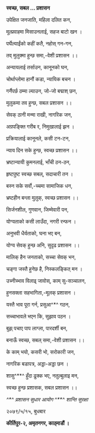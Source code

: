 **स्वच्छ, सबल \... प्रशासन**

उपेक्षित जनजाति, महिला दलित कन,

मूल्प्रवाहमा मिसाउनलाई, सहज बाटो खन ।

पर्घेल्याईंको कहीं कतै, नहोस् गन-गन,

तव् मुलुक्मा हुन्छ समा,-वेशी प्रशासन ।।

अन्यायलाई तर्साउन, कानूनको घन,

चोर्थाप्लोमा हानौं कडा, न्यायिक बचन ।

गर्नैपर्छ ठम्मा ल्याउन, जो-जो बद्माश् छन,

मुलुकमा तव हुन्छ, सबल प्रशासन ।।

सेवक् ठानी मन्मा राखी, नागरिक जन,

अग्रपङ्क्ति गरीब र, निमुखालाई झन ।

प्रक्रियालाई कानूनले, कसी टन-टन,

न्याय दिन सके हुन्छ, स्वच्छ प्रशासन ।।

भ्रष्टान्यायी कुमनलाई, भाँची ठन-ठन,

हृष्टपुष्ट स्वच्छ सबल्, सदाचारी तन ।

बस्न सके सर्वो,-च्चमा सामाजिक धन,

भ्रष्टहीन बन्ला मुलुक्, स्वच्छ प्रशासन ।।

सिर्जनशील, गुणवान, जिम्मेवारी पन,

योग्यताको कसी लाउँदा, नगरी रन्फन ।

अनुभवी धैर्यताको, घना भए बन,

योग्य सेवक् हुन्छ अनि, सुदृढ प्रशासन ।।

मालिक् हैन जनताको, सच्चा सेवक् भन,

चङ्गा जस्तै हुनेछ है, निस्कलङ्कित् मन ।

उच्नीच्भाव विलाइ् जावोस्, काम् सु-सञ्चालन,

हुनसक्ला सहभागिता,-मूलक् प्रशासन ।

यस्तै भाव पूरा गर्न, प्रसुआ^\*^ गठन,

सच्चाभावले भएन कि, सुझाव पठन ।

बुझ् पचाए पाप लाग्ला, पारदर्शी बन,

बनाऊँ स्वच्छ, सबल् समा,-वेशी प्रशासन ।।

के काम् भयो, कसरी भो, सरोकारी जन,

नागरिक बडापत्र, अड्डा-अड्डा छन ।

शासु^\*\*^ हुँदा ढुक्क भए, नतुल्बुलाइ मन,

स्वच्छ हुन्छ प्रशासक, सबल प्रशासन ।।

*^\*^ प्रशासन सुधार आयोग ^\*\*^ शान्ति सुरक्षा*

२०७९/५/१५, बुधबार

**कीर्तिपुर-२, अमृतनगर, काठ्माडौं ।**
